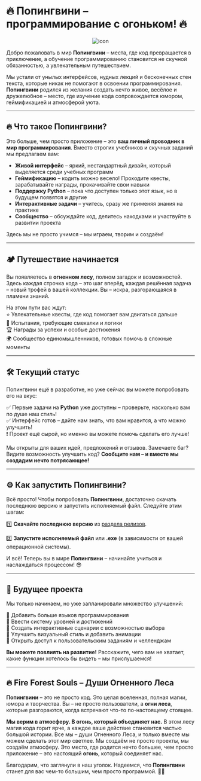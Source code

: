 # 🔥 Попингвини – программирование с огоньком! 🔥  

<p align="center">
  <img src="https://github.com/user-attachments/assets/2a9131c6-d8d1-45ee-ba09-5c7a65ffca77" alt="icon">
</p>

Добро пожаловать в мир **Попингвини** – места, где код превращается в приключение, а обучение программированию становится не скучной обязанностью, а увлекательным путешествием.  

Мы устали от унылых интерфейсов, нудных лекций и бесконечных стен текста, которые никак не помогают в освоении программирования. **Попингвини** родился из желания создать нечто живое, весёлое и дружелюбное – место, где изучение кода сопровождается юмором, геймификацией и атмосферой уюта.  

---

## 🔥 Что такое Попингвини?  

Это больше, чем просто приложение – это **ваш личный проводник в мир программирования**. Вместо строгих учебников и скучных заданий мы предлагаем вам:  

- **Живой интерфейс** – яркий, нестандартный дизайн, который выделяется среди учебных программ  
- **Геймификацию** – кодить можно весело! Проходите квесты, зарабатывайте награды, прокачивайте свои навыки  
- **Поддержку Python** – пока что доступен только этот язык, но в будущем появятся и другие  
- **Интерактивные задачи** – учитесь, сразу же применяя знания на практике  
- **Сообщество** – обсуждайте код, делитесь находками и участвуйте в развитии проекта  

Здесь мы не просто учимся – мы играем, творим и создаём!  

---

## 🏕 Путешествие начинается  

Вы появляетесь в **огненном лесу**, полном загадок и возможностей. Здесь каждая строчка кода – это шаг вперёд, каждая решённая задача – новый трофей в вашей коллекции. Вы – искра, разгорающаяся в пламени знаний.  

На этом пути вас ждут:  
⭐ Увлекательные квесты, где код помогает вам двигаться дальше  
🎯 Испытания, требующие смекалки и логики  
🏆 Награды за успехи и особые достижения  
🌍 Сообщество единомышленников, готовых помочь в сложные моменты  

---

## 🛠 Текущий статус  

Попингвини ещё в разработке, но уже сейчас вы можете попробовать его на вкус:  

✅ Первые задачи на **Python** уже доступны – проверьте, насколько вам по душе наш стиль!  
✅ Интерфейс готов – дайте нам знать, что вам нравится, а что можно улучшить!  
❗ Проект ещё сырой, но именно вы можете помочь сделать его лучше!  

Мы открыты для ваших идей, предложений и отзывов. Замечаете баг? Видите возможность улучшить код? **Сообщите нам – и вместе мы создадим нечто потрясающее!**  

---

## ⚙ Как запустить Попингвини?  

Всё просто! Чтобы попробовать **Попингвини**, достаточно скачать последнюю версию и запустить исполняемый файл. Следуйте этим шагам:  

1️⃣ **Скачайте последнюю версию** из [раздела релизов](https://github.com/Fire-Forest-Souls/Popingvini/releases).  

2️⃣ **Запустите исполняемый файл** или **.exe** (в зависимости от вашей операционной системы).

И всё! Теперь вы в мире **Попингвини** – начинайте учиться и наслаждаться процессом! 😎  

---

## 🔮 Будущее проекта  

Мы только начинаем, но уже запланировали множество улучшений:  

🔸 Добавить больше языков программирования  
🔸 Ввести систему уровней и достижений  
🔸 Создать интерактивные сценарии с возможностью выбора  
🔸 Улучшить визуальный стиль и добавить анимации  
🔸 Открыть доступ к пользовательским заданиям и челленджам  

**Вы можете повлиять на развитие!** Расскажите, чего вам не хватает, какие функции хотелось бы видеть – мы прислушаемся!  

---

## 🔥 Fire Forest Souls – Души Огненного Леса  

**Попингвини** – это не просто код. Это целая вселенная, полная магии, юмора и творчества. Вы – не просто пользователи, а **огни леса**, которые разгораются, когда встречают что-то по-настоящему стоящее.  

**Мы верим в атмосферу. В огонь, который объединяет нас.** В этом лесу магия кода горит ярче, а каждое ваше действие становится частью большой истории. Все мы – души Огненного Леса, и только вместе мы можем сделать этот мир светлее. Мы создаём не просто проекты, мы создаём атмосферу. Это место, где родится нечто большее, чем просто приложение – это настоящий **огонь**, который соединяет нас.  

Благодарим, что заглянули в наш уголок. Надеемся, что **Попингвини** станет для вас чем-то большим, чем просто программой. 🚀🔥

